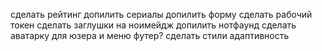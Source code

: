 сделать рейтинг
допилить сериалы
допилить форму
сделать рабочий токен
сделать заглушки на ноимейдж
допилить нотфаунд
сделать аватарку для юзера и меню
футер?
сделать стили
адаптивность